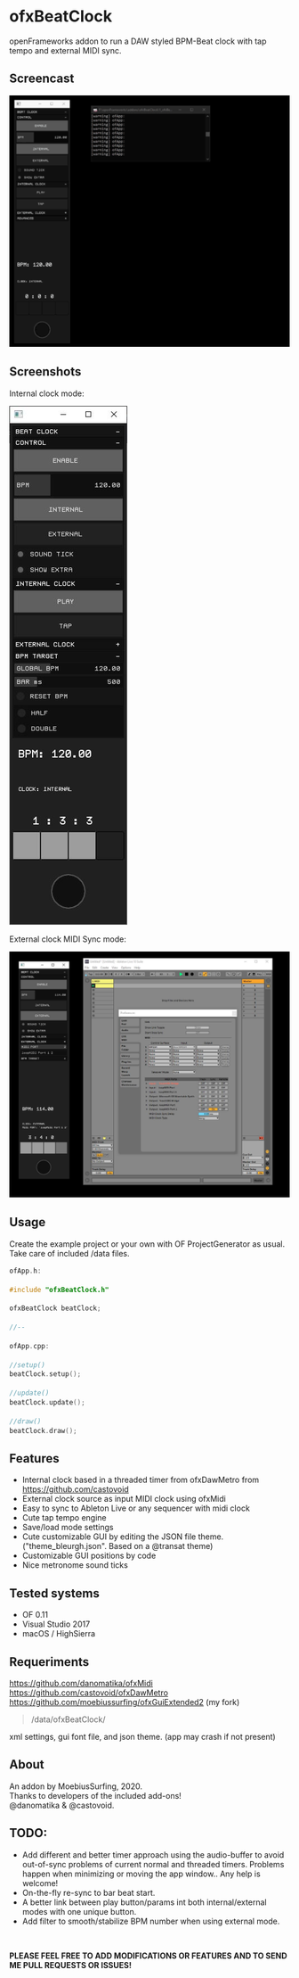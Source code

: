 # ofxBeatClock

openFrameworks addon to run a DAW styled BPM-Beat clock with tap tempo and external MIDI sync.


## Screencast
![Alt text](/ofxBeatClock.gif?raw=true "ofxBeatClock.gif")


## Screenshots

Internal clock mode:

![Alt text](/screenshot1.JPG?raw=true "screenshot1")

External clock MIDI Sync mode:

![Alt text](/screenshot2.JPG?raw=true "screenshot2")


## Usage

Create the example project or your own with OF ProjectGenerator as usual. Take care of included /data files.


```c++
ofApp.h:

#include "ofxBeatClock.h"

ofxBeatClock beatClock;

//--

ofApp.cpp:

//setup()
beatClock.setup();

//update()
beatClock.update();

//draw()
beatClock.draw();
```


## Features

- Internal clock based in a threaded timer from ofxDawMetro from https://github.com/castovoid
- External clock source as input MIDI clock using ofxMidi 
- Easy to sync to Ableton Live or any sequencer with midi clock 
- Cute tap tempo engine
- Save/load mode settings
- Cute customizable GUI by editing the JSON file theme. ("theme_bleurgh.json". Based on a @transat theme)
- Customizable GUI positions by code
- Nice metronome sound ticks



## Tested systems

- OF 0.11
- Visual Studio 2017
- macOS / HighSierra



## Requeriments

https://github.com/danomatika/ofxMidi  
https://github.com/castovoid/ofxDawMetro  
https://github.com/moebiussurfing/ofxGuiExtended2 (my fork)

>/data/ofxBeatClock/  

xml settings, gui font file, and json theme. (app may crash if not present)



## About

An addon by MoebiusSurfing, 2020.  
Thanks to developers of the included add-ons!  
@danomatika & @castovoid.



## TODO:

- Add different and better timer approach using the audio-buffer to avoid out-of-sync problems of current normal and threaded timers. Problems happen when minimizing or moving the app window.. Any help is welcome!  
- On-the-fly re-sync to bar beat start.
- A better link between play button/params int both internal/external modes with one unique button.  
- Add filter to smooth/stabilize BPM number when using external mode.

<br/>


**PLEASE FEEL FREE TO ADD MODIFICATIONS OR FEATURES AND TO SEND ME PULL REQUESTS OR ISSUES!**
